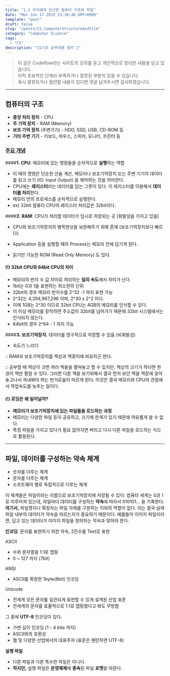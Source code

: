 ```yaml
---
title: "1.2 우리에게 친근한 컴퓨터 구조와 파일"
date: "Mon Jun 17 2019 23:30:48 GMT+0900"
template: "post"
draft: false
slug: "/posts/CS_ComputerStructureAndFile"
category: "Computer Science"
tags:
  - "CS"
description: "CS기초 공부내용 정리 📖"
---
```


> 이 글은 Codeflow라는 사이트의 강의를 듣고 개인적으로 정리한 내용을 담고 있습니다.<br>
> 아직 초보적인 단계라 부족하거나 잘못된 부분이 있을 수 있습니다. <br>
> 혹시 잘못되거나 첨언할 내용이 있다면  댓글 남겨주시면 감사하겠습니다.
---

## 컴퓨터의 구조

- **중앙 처리 장치** - CPU
- **주 기억 장치** - RAM (Memory)
- **보조 기억 장치** (주변기기) - HDD, SSD, USB, CD-ROM 등
- **기타 주변 기기** - 키보드, 마우스, 스피커, 모니터, 프린터 등



### <u>주요 개념</u>

####**1. CPU**: 메모리에 있는 명령들을 순차적으로 **실행**하는 역할

- 이 때의 명령은 단순한 산술 계산, 메모리나 보조기억장치 또는 주변 기기의 데이터를 읽고 쓰기 (IO: Input Output) 을 제어하는 것을 의미한다.
- CPU에는 **레지스터**라는 데이터를 담는 그릇이 있다. 이 레지스터를 이용해서 **데이터를 처리**한다.
- 메모리 안의 프로세스를 순차적으로 실행한다.
- ex) 32bit 컴퓨터 CPU의 레지스터 처리값은 32bit이다.



####**2. RAM**: CPU가 처리할 데이터가 임시로 저장되는 곳 (휘발성을 가지고 있음)

- CPU와 보조기억장치의 병목현상을 보완해주기 위해 존재 (보조기억장치보다 빠르다)
- Application 등을 실행할 때의 Process는 메모리 안에 담기게 된다.

- 읽기만 가능한 ROM (Read Only Memory) 도 있다.



#### (!) 32bit CPU와 64bit CPU의 차이

- 메모리의 번지 수 값 차이로 처리하는 **일의 속도**에서 차이가 난다.
- 1bit는 0과 1을 표현하는 최소한의 단위
- 32bit의 경우 메모리 번지수를 2^32 -1 까지 표현 가능
- 2^32는 4,294,967,296 이며, 2^30 x 2^2 이다.
- 이때 1GB는 2^30 이므로 32bit CPU는 4GB의 메모리를 인식할 수 있다.
- 이 이상 메모리를 장착하면 주소값이 32bit를 넘어가기 때문에 32bit 시스템에서는 인식되지 않는다.
- 64bit의 경우 2^64 - 1 까지 가능



####**3. 보조기억장치**: 데이터를 영구적으로 저장할 수 있음 (비휘발성)

- 속도가 느리다



:: RAM과 보조기억장치를 책상과 책꽂이에 비유하곤 한다.

:: 공부할 때 책상이 크면 여러 책들을 펼쳐놓고 할 수 있지만, 책상의 크기가 작다면 한 권이 책만 펼칠 수 있다. 그러면 다른 책을 보기위해서 결국 먼저 보던 책을 책장에 꽂아놓고나서 꺼내봐야 하는 번거로움이 따르게 된다. 이것은 결국 메모리와 CPU의  관점에서 작업속도를 늦추는 일이다.



#### (!) 로딩은 왜 일어날까?

- **메모리가 보조기억장치에 있는 파일들을 로드하는 과정**
- 메모리는 다양한 파일 등이 공유하고, 크기에 한계가 있기 때문에 여유롭게 쓸 수 없다.
- 특정 파일을 가지고 있다가 필요 없어지면 버리고 다시 다른 파일을 로드하는 식으로 활용된다.

---


## 파일, 데이터를 구성하는 약속 체계

- 숫자를 다루는 체계
- 문자를 다루는 체계
- 소프트웨어 별로 독립적으로 다루는 체계

 이 체계들은 파일이라는 이름으로 보조기억장치에 저장될 수 있다.
컴퓨터 세계는 0과 1로 이루어져 있는데, 파일마다 데이터를 구성하는 **약속**에 따라서 010101… 을 기록한다.
**여기서,** 파일명이나 확장자는 파일 자체를 구분하는 이외의 역할이 없다.
이는 결국 실제 파일 내부의 데이터가 약속을 따르는지가 중요하기 때문이다.
예를들어 이미지 파일이라면, 담고 있는 데이터가 이미지 파일을 정의하는 약속과 맞아야 한다.



**인코딩**: 문자를 표현하기 위한 약속, 2진수를 Text로 표현

ASCII
- 수와 문자열을 1:1로 맵핑
- 0 ~ 127 까지 (7bit)


ANSI
- ASCII를 확장한 1byte(8bit) 인코딩


Unicode
- 전세계 모든 문자를 일관되게 표현할 수 있게 설계된 산업 표준
- 전세계의 문자를 효율적으로 1:1로 맵핑했다고 봐도 무방함


그 중에 **UTF-8** 인코딩이 있다.
- 가변 길이 인코딩 (1 - 4 bite 까지)
- ASCII와의 호환성
- 웹 및 다양한 산업에서의 대표주자 (표준은 웬만하면 UTF-8)



**실행 파일**
- 다른 파일과 다른 특수한 파일은 아니다.
- **하지만,** 실행 파일은 **운영체제**에 **종속**된 파일 **포맷**을 따른다.













